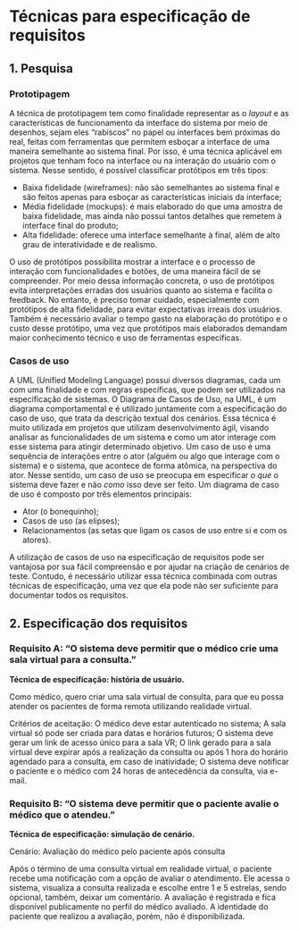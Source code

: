 # Técnicas para especificação de requisitos

## 1. Pesquisa

### Prototipagem

A técnica de prototipagem tem como finalidade representar as o _layout_ e as características de funcionamento da interface do sistema por meio de desenhos, sejam eles “rabiscos” no papel ou interfaces bem próximas do real, feitas com ferramentas que permitem esboçar a interface de uma maneira semelhante ao sistema final. Por isso, é uma técnica aplicável em projetos que tenham foco na interface ou na interação do usuário com o sistema. Nesse sentido, é possível classificar protótipos em três tipos:
- Baixa fidelidade (wireframes): não são semelhantes ao sistema final e são feitos apenas para esboçar as características iniciais da interface;
- Média fidelidade (mockups): é mais elaborado do que uma amostra de baixa fidelidade, mas ainda não possui tantos detalhes que remetem à interface final do produto;
- Alta fidelidade: oferece uma interface semelhante à final, além de alto grau de interatividade e de realismo.
  
O uso de protótipos possibilita mostrar a interface e o processo de interação com funcionalidades e botões, de uma maneira fácil de se compreender. Por meio dessa informação concreta, o uso de protótipos evita interpretações erradas dos usuários quanto ao sistema e facilita o feedback. No entanto, é preciso tomar cuidado, especialmente com protótipos de alta fidelidade, para evitar expectativas irreais dos usuários. Também é necessário avaliar o tempo gasto na elaboração do protótipo e o custo desse protótipo, uma vez que protótipos mais elaborados demandam maior conhecimento técnico e uso de ferramentas específicas.

### Casos de uso

A UML (Unified Modeling Language) possui diversos diagramas, cada um com uma finalidade e com regras específicas, que podem ser utilizados na especificação de sistemas. O Diagrama de Casos de Uso, na UML, é um diagrama comportamental e é utilizado juntamente com a especificação do caso de uso, que trata da descrição textual dos cenários. Essa técnica é muito utilizada em projetos que utilizam desenvolvimento ágil, visando analisar as funcionalidades de um sistema e como um ator interage com esse sistema para atingir determinado objetivo.
Um caso de uso é uma sequência de interações entre o ator (alguém ou algo que interage com o sistema) e o sistema, que acontece de forma atômica, na perspectiva do ator. Nesse sentido, um caso de uso se preocupa em especificar _o que_ o sistema deve fazer e não _como_ isso deve ser feito.
Um diagrama de caso de uso é composto por três elementos principais:
- Ator (o bonequinho);
- Casos de uso (as elipses);
- Relacionamentos (as setas que ligam os casos de uso entre si e com os atores).
  
A utilização de casos de uso na especificação de requisitos pode ser vantajosa por sua fácil compreensão e por ajudar na criação de cenários de teste. Contudo, é necessário utilizar essa técnica combinada com outras técnicas de especificação, uma vez que ela pode não ser suficiente para documentar todos os requisitos.

## 2. Especificação dos requisitos

### Requisito A: “O sistema deve permitir que o médico crie uma sala virtual para a consulta.”
	
**Técnica de especificação: história de usuário.**

Como médico,
quero criar uma sala virtual de consulta,
para que eu possa atender os pacientes de forma remota utilizando realidade virtual.

Critérios de aceitação:
O médico deve estar autenticado no sistema;
A sala virtual só pode ser criada para datas e horários futuros;
O sistema deve gerar um link de acesso único para a sala VR;
O link gerado para a sala virtual deve expirar após a realização da consulta ou após 1 hora do horário agendado para a consulta, em caso de inatividade;
O sistema deve notificar o paciente e o médico com 24 horas de antecedência da consulta, via e-mail.


### Requisito B: “O sistema deve permitir que o paciente avalie o médico que o atendeu.”

**Técnica de especificação: simulação de cenário.**

Cenário: Avaliação do médico pelo paciente após consulta

Após o término de uma consulta virtual em realidade virtual, o paciente recebe uma notificação com a opção de avaliar o atendimento.
Ele acessa o sistema, visualiza a consulta realizada e escolhe entre 1 e 5 estrelas, sendo opcional, também, deixar um comentário.
A avaliação é registrada e fica disponível publicamente no perfil do médico avaliado. A identidade do paciente que realizou a avaliação, porém, não é disponibilizada.
